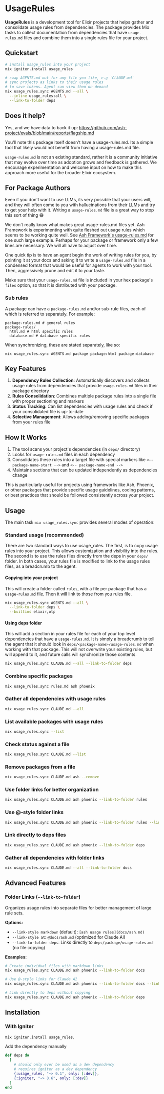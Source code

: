 # UsageRules

**UsageRules** is a development tool for Elixir projects that helps gather and consolidate usage rules from dependencies. The package provides Mix tasks to collect documentation from dependencies that have `usage-rules.md` files and combine them into a single rules file for your project.

## Quickstart

```sh
# install usage_rules into your project
mix igniter.install usage_rules

# swap AGENTS.md out for any file you like, e.g `CLAUDE.md`
# sync projects as links to their usage rules
# to save tokens. Agent can view them on demand
mix usage_rules.sync AGENTS.md --all \
  --inline usage_rules:all \
  --link-to-folder deps
```

## Does it help?

Yes, and we have data to back it up: https://github.com/ash-project/evals/blob/main/reports/flagship.md

You'll note this package itself doesn't have a usage-rules.md. Its a simple tool that likely would not benefit from having a usage-rules.md file.

`usage-rules.md` is not an existing standard, rather it is a community initiative that may evolve over time as adoption grows and feedback is gathered. We encourage experimentation and welcome input on how to make this approach more useful for the broader Elixir ecosystem.

## For Package Authors

Even if you don't want to use LLMs, its very possible that your users will, and they will often come to you with hallucinations from their LLMs and try to get your help with it. Writing a `usage-rules.md` file is a great way to stop this sort of thing 😁

We don't really know what makes great usage-rules.md files yet. Ash Framework is experimenting with quite fleshed out usage rules which seems to be working quite well. See [Ash Framework's usage-rules.md](https://github.com/ash-project/ash/blob/main/usage-rules.md) for one such large example. Perhaps for your package or framework only a few lines are necessary. We will all have to adjust over time.

One quick tip is to have an agent begin the work of writing rules for you, by pointing it at your docs and asking it to write a `usage-rules.md` file in a condensed format that would be useful for agents to work with your tool. Then, aggressively prune and edit it to your taste.

Make sure that your `usage-rules.md` file is included in your hex package's `files` option, so that it is distributed with your package.

### Sub rules

A package can have a `package-rules.md` and/or sub-rule files, each of which is referred to separately.
For example:

```
package-rules.md # general rules
package-rules/
  html.md # html specific rules
  database.md # database specific rules
```

When synchronizing, these are stated separately, like so:

```
mix usage_rules.sync AGENTS.md package package:html package:database
```

## Key Features

1. **Dependency Rules Collection**: Automatically discovers and collects usage rules from dependencies that provide `usage-rules.md` files in their package directory
2. **Rules Consolidation**: Combines multiple package rules into a single file with proper sectioning and markers
3. **Status Tracking**: Can list dependencies with usage rules and check if your consolidated file is up-to-date
4. **Selective Management**: Allows adding/removing specific packages from your rules file

## How It Works

1. The tool scans your project's dependencies (in `deps/` directory)
2. Looks for `usage-rules.md` files in each dependency
3. Consolidates these rules into a target file with special markers like `<-- package-name-start -->` and `<-- package-name-end -->`
4. Maintains sections that can be updated independently as dependencies change

This is particularly useful for projects using frameworks like Ash, Phoenix, or other packages that provide specific usage guidelines, coding patterns, or best practices that should be followed consistently across your project.

## Usage

The main task `mix usage_rules.sync` provides several modes of operation:

### Standard usage (recommended)

There are two standard ways to use usage_rules. The first, is to copy usage rules into your project. This allows customization and visibility into the rules. The second is to use the rules files directly from the deps in your `deps/` folder. In both cases, your rules file is modified to link to the usage rules files, as a breadcrumb to the agent.

#### Copying into your project

This will create a folder called `rules`, with a file per package that has a `usage-rules.md` file. Then it will link
to those from you rules file.

```sh
mix usage_rules.sync AGENTS.md --all \
  --link-to-folder deps \
  --builtins elixir,otp
```

#### Using deps folder

This will add a section in your rules file for each of your top level dependencies that have a `usage-rules.md`. It is
simply a breadcrumb to tell the agent that it should look
in `deps/<package-name>/usage-rules.md` when working with
that package. This will not overwrite your existing rules, but will append to it, and future calls will synchronize those contents.

```sh
mix usage_rules.sync CLAUDE.md --all --link-to-folder deps
```

### Combine specific packages
```sh
mix usage_rules.sync rules.md ash phoenix
```

### Gather all dependencies with usage rules
```sh
mix usage_rules.sync CLAUDE.md --all
```

### List available packages with usage rules
```sh
mix usage_rules.sync --list
```

### Check status against a file
```sh
mix usage_rules.sync CLAUDE.md --list
```

### Remove packages from a file
```sh
mix usage_rules.sync CLAUDE.md ash --remove
```

### Use folder links for better organization
```sh
mix usage_rules.sync CLAUDE.md ash phoenix --link-to-folder rules
```

### Use @-style folder links
```sh
mix usage_rules.sync CLAUDE.md ash phoenix --link-to-folder rules --link-style at
```

### Link directly to deps files
```sh
mix usage_rules.sync CLAUDE.md ash phoenix --link-to-folder deps
```

### Gather all dependencies with folder links
```sh
mix usage_rules.sync CLAUDE.md --all --link-to-folder docs
```

## Advanced Features

### Folder Links (`--link-to-folder`)

Organizes usage rules into separate files for better management of large rule sets.

**Options:**
- `--link-style markdown` (default): `[ash usage rules](docs/ash.md)`
- `--link-style at`: `@docs/ash.md` (optimized for Claude AI)
- `--link-to-folder deps`: Links directly to `deps/package/usage-rules.md` (no file copying)

**Examples:**
```sh
# Create individual files with markdown links
mix usage_rules.sync CLAUDE.md ash phoenix --link-to-folder docs

# Use @-style links for Claude AI
mix usage_rules.sync CLAUDE.md ash phoenix --link-to-folder docs --link-style at

# Link directly to deps without copying
mix usage_rules.sync CLAUDE.md ash phoenix --link-to-folder deps
```

## Installation

### With Igniter

`mix igniter.install usage_rules`.

Add the dependency manually

```elixir
def deps do
  [
    # should only ever be used as a dev dependency
    # requires igniter as a dev dependency
    {:usage_rules, "~> 0.1", only: [:dev]},
    {:igniter, "~> 0.6", only: [:dev]}
  ]
end
```
